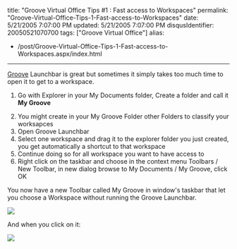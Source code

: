 title: "Groove Virtual Office Tips #1 : Fast access to Workspaces"
permalink: "Groove-Virtual-Office-Tips-1-Fast-access-to-Workspaces"
date: 5/21/2005 7:07:00 PM
updated: 5/21/2005 7:07:00 PM
disqusIdentifier: 20050521070700
tags: ["Groove Virtual Office"]
alias:
 - /post/Groove-Virtual-Office-Tips-1-Fast-access-to-Workspaces.aspx/index.html
---
[Groove](http://www.groove.net/) Launchbar is great but sometimes 
it simply takes too much time to open it to get to a workspace. 

1.  Go with Explorer in your My Documents folder, Create a folder and call it 
    **My Groove**
<!-- more -->
2.  You might create in your My Groove Folder other Folders to classify your 
  worksapces
3.  Open Groove Launchbar
4.  Select one workspace and drag it to the explorer folder you just created, 
  you get automatically a shortcut to that workspace
5.  Continue doing so for all workspace you want to have access to
6.  Right click on the taskbar and choose in the context menu Toolbars / New 
  Toolbar, in new dialog browse to My Documents / My Groove, click OK


You now have a new Toolbar called My Groove in window's taskbar that let you 
choose a Workspace without running the Groove Launchbar.

![](http://membres.lycos.fr/lkempe//groovetips01_00.jpg)

And when you click on it:

![](http://membres.lycos.fr/lkempe//groovetips01.jpg)
